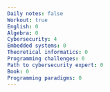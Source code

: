 ```yaml
---
Daily notes: false
Workout: true
English: 0
Algebra: 0
Cybersecurity: 4
Embedded systems: 0
Theoretical informatics: 0
Programming challenges: 0
Path to cybersecurity expert: 0
Book: 0
Programming paradigms: 0
---
```




